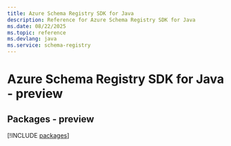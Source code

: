 ```yaml
---
title: Azure Schema Registry SDK for Java
description: Reference for Azure Schema Registry SDK for Java
ms.date: 08/22/2025
ms.topic: reference
ms.devlang: java
ms.service: schema-registry
---
```

# Azure Schema Registry SDK for Java - preview
## Packages - preview
[!INCLUDE [packages](schema-registry-index.md)]
